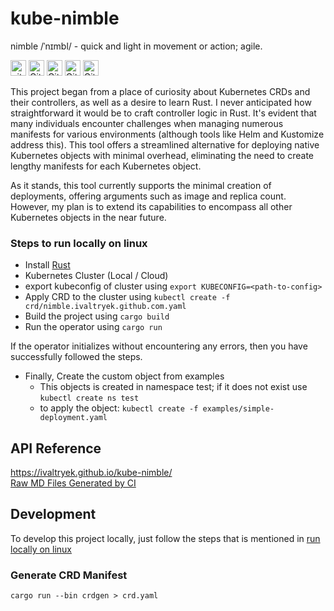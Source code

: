 # kube-nimble
  nimble /ˈnɪmbl/ - quick and light in movement or action; agile.

  [<img alt="github" src="https://img.shields.io/badge/github-ivaltryek/kube--nimble-8da0cb?style=for-the-badge&labelColor=555555&logo=github" height="25">](https://github.com/ivaltryek/kube-nimble)
  [<img alt="GitHub Actions Workflow Status" src="https://img.shields.io/github/actions/workflow/status/ivaltryek/kube-nimble/ci.yaml?style=for-the-badge&logo=github&labelColor=555555" height="25">](https://github.com/ivaltryek/kube-nimble/actions/workflows/ci.yaml)
  <img alt="GitHub Release" src="https://img.shields.io/github/v/release/ivaltryek/kube-nimble?include_prereleases&display_name=release&style=for-the-badge&logo=github&labelColor=555555" height="25">
  <img alt="GitHub License" src="https://img.shields.io/github/license/ivaltryek/kube-nimble?style=for-the-badge&logo=apache&labelColor=555555" height="25">
  [<img alt="GitHub deployments" src="https://img.shields.io/github/deployments/ivaltryek/kube-nimble/github-pages?style=for-the-badge&label=Github-Pages&labelColor=555555&link=https%3A%2F%2Fivaltryek.github.io%2Fkube-nimble%2F" height="25">](https://ivaltryek.github.io/kube-nimble/)


This project began from a place of curiosity about Kubernetes CRDs and their controllers, as well as a desire to learn Rust. I never anticipated how straightforward it would be to craft controller logic in Rust. It's evident that many individuals encounter challenges when managing numerous manifests for various environments (although tools like Helm and Kustomize address this). This tool offers a streamlined alternative for deploying native Kubernetes objects with minimal overhead, eliminating the need to create lengthy manifests for each Kubernetes object.

As it stands, this tool currently supports the minimal creation of deployments, offering arguments such as image and replica count. However, my plan is to extend its capabilities to encompass all other Kubernetes objects in the near future.

### Steps to run locally on linux
  - Install [Rust](https://www.rust-lang.org/tools/install)
  - Kubernetes Cluster (Local / Cloud)
  - export kubeconfig of cluster using `export KUBECONFIG=<path-to-config>`
  - Apply CRD to the cluster using `kubectl create -f crd/nimble.ivaltryek.github.com.yaml`
  - Build the project using `cargo build`
  - Run the operator using `cargo run`


If the operator initializes without encountering any errors, then you have successfully followed the steps.
  - Finally, Create the custom object from examples
    - This objects is created in namespace test; if it does not exist use `kubectl create ns test`
    - to apply the object: `kubectl create -f examples/simple-deployment.yaml`

## API Reference 
https://ivaltryek.github.io/kube-nimble/ <br>
[Raw MD Files Generated by CI](https://github.com/ivaltryek/kube-nimble/tree/gh-pages/docs)

## Development
   To develop this project locally, just follow the steps that is mentioned in [run locally on linux](#Steps-to-run-locally-on-linux)

   ### Generate CRD Manifest
   ```
   cargo run --bin crdgen > crd.yaml
   ```
